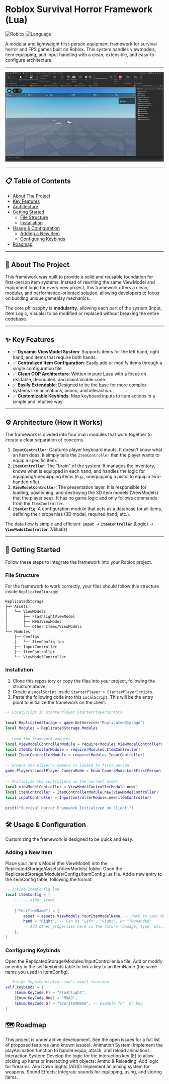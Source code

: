 # Roblox Survival Horror Framework (Lua)

![Roblox](https://img.shields.io/badge/Platform-Roblox-red?style=for-the-badge&logo=roblox)
![Language](https://img.shields.io/badge/Language-Luau-blue?style=for-the-badge)

A modular and lightweight first-person equipment framework for survival horror and FPS games built on Roblox. This system handles viewmodels, item equipping, and input handling with a clean, extensible, and easy-to-configure architecture.

---

![Preview](https://github.com/victorebouvie/survivalhorror-framework/blob/main/ProjectdemoGIF.gif?raw=true)

---

## 📋 Table of Contents

*   [About The Project](#-about-the-project)
*   [Key Features](#-key-features)
*   [Architecture](#️-architecture-how-it-works)
*   [Getting Started](#-getting-started)
    *   [File Structure](#file-structure)
    *   [Installation](#installation)
*   [Usage & Configuration](#️-usage--configuration)
    *   [Adding a New Item](#adding-a-new-item)
    *   [Configuring Keybinds](#configuring-keybinds)
*   [Roadmap](#️-roadmap)

---

## 📖 About The Project

This framework was built to provide a solid and reusable foundation for first-person item systems. Instead of rewriting the same ViewModel and equipment logic for every new project, this framework offers a clean, modular, and performance-oriented solution, allowing developers to focus on building unique gameplay mechanics.

The core philosophy is **modularity**, allowing each part of the system (Input, Item Logic, Visuals) to be modified or replaced without breaking the entire codebase.

---

## ✨ Key Features

*   ✅ **Dynamic ViewModel System**: Supports items for the left hand, right hand, and items that require both hands.
*   ✅ **Centralized Item Configuration**: Easily add or modify items through a single configuration file.
*   ✅ **Clean OOP Architecture**: Written in pure Luau with a focus on readable, decoupled, and maintainable code.
*   ✅ **Easily Extendable**: Designed to be the base for more complex systems like animations, ammo, and interaction.
*   ✅ **Customizable Keybinds**: Map keyboard inputs to item actions in a simple and intuitive way.

---

## ⚙️ Architecture (How It Works)

The framework is divided into four main modules that work together to create a clear separation of concerns.

1.  **`InputController`**: Captures player keyboard inputs. It doesn't know what an item does; it simply tells the `ItemController` that the player wants to equip a specific item.
2.  **`ItemController`**: The "brain" of the system. It manages the inventory, knows what is equipped in each hand, and handles the logic for equipping/unequipping items (e.g., unequipping a pistol to equip a two-handed rifle).
3.  **`ViewModelController`**: The presentation layer. It is responsible for loading, positioning, and destroying the 3D item models (ViewModels) that the player sees. It has no game logic and only follows commands from the `ItemController`.
4.  **`ItemConfig`**: A configuration module that acts as a database for all items, defining their properties (3D model, required hand, etc.).

The data flow is simple and efficient:
**`Input`** → **`ItemController`** (Logic) → **`ViewModelController`** (Visuals)

---

## 🚀 Getting Started

Follow these steps to integrate the framework into your Roblox project.

### File Structure

For the framework to work correctly, your files should follow this structure inside `ReplicatedStorage`:

```
ReplicatedStorage
├── Assets
│   └── ViewModels
│       ├── FlashlightViewModel
│       ├── M9A3ViewModel
│       └── Other Items/ViewModels
└── Modules
    ├── Configs
    │   └── ItemConfig.lua
    ├── InputController
    ├── ItemController
    └── ViewModelController
```

### Installation

1.  Clone this repository or copy the files into your project, following the structure above.
2.  Create a `LocalScript` inside `StarterPlayer > StarterPlayerScripts`.
3.  Paste the following code into this `LocalScript`. This will be the entry point to initialize the framework on the client.

```lua
-- LocalScript in StarterPlayer.StarterPlayerScripts

local ReplicatedStorage = game:GetService("ReplicatedStorage")
local Modules = ReplicatedStorage.Modules

-- Load the framework modules
local ViewModelControllerModule = require(Modules.ViewModelController)
local ItemControllerModule = require(Modules.ItemController)
local InputControllerModule = require(Modules.InputController)

-- Ensure the player's camera is locked to first-person
game.Players.LocalPlayer.CameraMode = Enum.CameraMode.LockFirstPerson

-- Initialize the controllers in the correct order
local viewModelController = ViewModelControllerModule.new()
local itemController = ItemControllerModule.new(viewModelController)
local inputController = InputControllerModule.new(itemController)

print("Survival Horror Framework Initialized on Client!")
```

## 🛠️ Usage & Configuration
Customizing the framework is designed to be quick and easy.

### Adding a New Item
Place your item's Model (the ViewModel) into the ReplicatedStorage/Assets/ViewModels/ folder.
Open the ReplicatedStorage/Modules/Configs/ItemConfig.lua file.
Add a new entry to the itemConfig table, following the format:

```lua
-- Inside ItemConfig.lua
local itemConfig = {
    -- ... other items
    
    ["YourItemName"] = {
        asset = assets.ViewModels.YourItemModelName, -- Path to your Model
        hand = "Right", -- Can be "Left", "Right", or "TwoHanded"
        -- Add other properties here in the future (damage, type, etc.)
    },
}
```

### Configuring Keybinds
Open the ReplicatedStorage/Modules/InputController.lua file.
Add or modify an entry in the self.keybinds table to link a key to an ItemName (the same name you used in ItemConfig).

```lua
-- Inside InputController.lua's new() function
self.keybinds = {
    [Enum.KeyCode.F] = "Flashlight",
    [Enum.KeyCode.One] = "M9A3",
    [Enum.KeyCode.G] = "YourItemName", -- Example for 'G' key
}
```

## 🗺️ Roadmap
This project is under active development. See the open issues for a full list of proposed features (and known issues).
Animation System: Implement the playAnimation function to handle equip, attack, and reload animations.
Interaction System: Develop the logic for the interaction key (E) to allow picking up items or interacting with objects.
Ammo & Reloading: Add logic for firearms.
Aim Down Sights (ADS): Implement an aiming system for weapons.
Sound Effects: Integrate sounds for equipping, using, and storing items.
